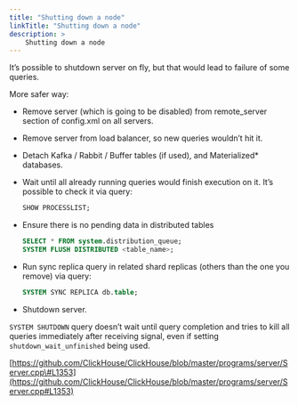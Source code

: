 ```yaml
---
title: "Shutting down a node"
linkTitle: "Shutting down a node"
description: >
    Shutting down a node
---
```

It’s possible to shutdown server on fly, but that would lead to failure of some queries.

More safer way:

* Remove server (which is going to be disabled) from remote_server section of config.xml on all servers.
* Remove server from load balancer, so new queries wouldn’t hit it.
* Detach Kafka / Rabbit / Buffer tables (if used), and Materialized* databases.
* Wait until all already running queries would finish execution on it.
  It’s possible to check it via query:

  ```sql
  SHOW PROCESSLIST;
  ```
* Ensure there is no pending data in distributed tables 

  ```sql 
  SELECT * FROM system.distribution_queue;
  SYSTEM FLUSH DISTRIBUTED <table_name>;
  ```

* Run sync replica query in related shard replicas (others than the one you remove) via query:

  ```sql
  SYSTEM SYNC REPLICA db.table;
  ```


* Shutdown server.

`SYSTEM SHUTDOWN` query doesn’t wait until query completion and tries to kill all queries immediately after receiving signal, even if setting `shutdown_wait_unfinished` being used.

[https://github.com/ClickHouse/ClickHouse/blob/master/programs/server/Server.cpp\#L1353](https://github.com/ClickHouse/ClickHouse/blob/master/programs/server/Server.cpp#L1353)
